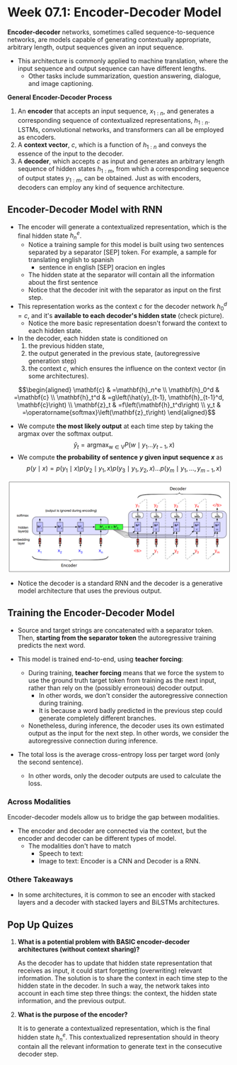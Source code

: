 # Week 07.1: Encoder-Decoder Model

**Encoder-decoder** networks, sometimes called sequence-to-sequence networks, are models capable of generating contextually appropriate, arbitrary length, output sequences given an input sequence.

- This architecture is commonly applied to machine translation, where the input sequence and output sequence can have different lengths.
    - Other tasks include summarization, question answering, dialogue, and image captioning.

**General Encoder-Decoder Process**
1. An **encoder** that accepts an input sequence, $x_{1:n}$, and generates a corresponding sequence of contextualized representations, $h_{1:n}$. LSTMs, convolutional networks, and transformers can all be employed as encoders.
2. A **context vector**, $c$, which is a function of $h_{1:n}$ and conveys the essence of the input to the decoder.
3. A **decoder**, which accepts $c$ as input and generates an arbitrary length sequence of hidden states $h_{1:m}$, from which a corresponding sequence of output
states $y_{1:m}$, can be obtained. Just as with encoders, decoders can employ any kind of sequence architecture.

## Encoder-Decoder Model with RNN
- The encoder will generate a contextualized representation, which is the final hidden state $h_n^e$.
    - Notice a training sample for this model is built using two sentences separated by a separator [SEP] token. For example, a sample for translating english to spanish
        - sentence in english [SEP] oracion en ingles
    - The hidden state at the separator will contain all the information about the first sentence
    - Notice that the decoder init with the separator as input on the first step.
- This representation works as the context $c$ for the decoder network $h_0^d = c$,  and it's **available to each decoder's hidden state** (check picture).
    - Notice the more basic representation doesn't forward the context to each hidden state.
- In the decoder, each hidden state is conditioned on
    1. the previous hidden state, 
    2. the output generated in the previous state, (autoregressive generation step)
    3. the context $c$, which ensures the influence on the context vector (in some architectures).

    
$$\begin{aligned}
\mathbf{c} & =\mathbf{h}_n^e \\
\mathbf{h}_0^d & =\mathbf{c} \\
\mathbf{h}_t^d & =g\left(\hat{y}_{t-1}, \mathbf{h}_{t-1}^d, \mathbf{c}\right) \\
\mathbf{z}_t & =f\left(\mathbf{h}_t^d\right) \\
y_t & =\operatorname{softmax}\left(\mathbf{z}_t\right)
\end{aligned}$$

- We compute **the most likely output** at each time step by taking the argmax over the softmax output.
$$\hat{y}_t=\text{argmax}_{\mathrm{w} \in \mathrm{V}} P\left(w \mid y_1 \ldots y_{t-1}, x\right)$$
- We compute **the probability of sentence $y$ given input sequence $x$** as
$$p(y \mid x)=p\left(y_1 \mid x\right) p\left(y_2 \mid y_1, x\right) p\left(y_3 \mid y_1, y_2, x\right) \ldots p\left(y_m \mid y_1, \ldots, y_{m-1}, x\right)$$

![alt text](assets/encoder_decoder.png)

- Notice the decoder is a standard RNN and the decoder is a generative model architecture that uses the previous output.

## Training the Encoder-Decoder Model
- Source and target strings are concatenated with a separator token. Then, **starting from the separator token** the autoregressive training predicts the next word.

- This model is trained end-to-end, using **teacher forcing**:
    - During training, **teacher forcing** means that we force the system to use the ground truth target token from training as the next input, rather than rely on the (possibly erroneous) decoder output.
        - In other words, we don't consider the autoregressive connection during training.
        - It is because a word badly predicted in the previous step could generate completely different branches.
    - Nonetheless, during inference, the decoder uses its own estimated output as the input for the next step. In other words, we consider the autoregressive connection during inference.
- The total loss is the average cross-entropy loss per target word (only the second sentence).
    - In other words, only the decoder outputs are used to calculate the loss.
### Across Modalities

Encoder-decoder models allow us to bridge the gap between modalities.

- The encoder and decoder are connected via the context, but the encoder and decoder can be different types of model.
    - The modalities don't have to match
        - Speech to text:  
        - Image to text: Encoder is a CNN and Decoder is a RNN.

### Othere Takeaways

- In some architectures, it is common to see an encoder with stacked layers and a decoder with stacked layers and BiLSTMs architectures.

## Pop Up Quizes

1. **What is a potential problem with BASIC encoder-decoder architectures (without context sharing)?**

    As the decoder has to update that hidden state representation that receives as input, it could start forgetting (overwriting) relevant information. The solution is to share the context in each time step to the hidden state in the decoder. In such a way, the network takes into account in each time step three things: the context, the hidden state information, and the previous output.

2. **What is the purpose of the encoder?**
    
    It is to generate a contextualized representation, which is the final hidden state $h_n^e$. This contextualized representation should in theory contain all the relevant information to generate text in the consecutive decoder step.
